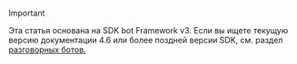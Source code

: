 > [!Important]
> Эта статья основана на SDK bot Framework v3. Если вы ищете текущую версию документации 4.6 или более поздней версии SDK, см. раздел [разговорных ботов.](~/bots/what-are-bots.md)
